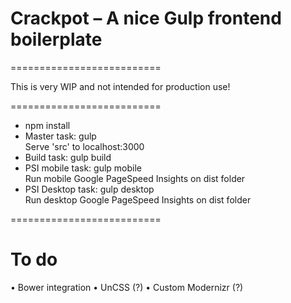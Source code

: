 # Crackpot – A nice Gulp frontend boilerplate
==========================

This is very WIP and not intended for production use!


==========================

* npm install
* Master task: gulp  
    Serve 'src' to localhost:3000
* Build task: gulp build  
* PSI mobile task: gulp mobile  
    Run mobile Google PageSpeed Insights on dist folder
* PSI Desktop task: gulp desktop  
    Run desktop Google PageSpeed Insights on dist folder

==========================

# To do

• Bower integration
• UnCSS (?)
• Custom Modernizr (?)

